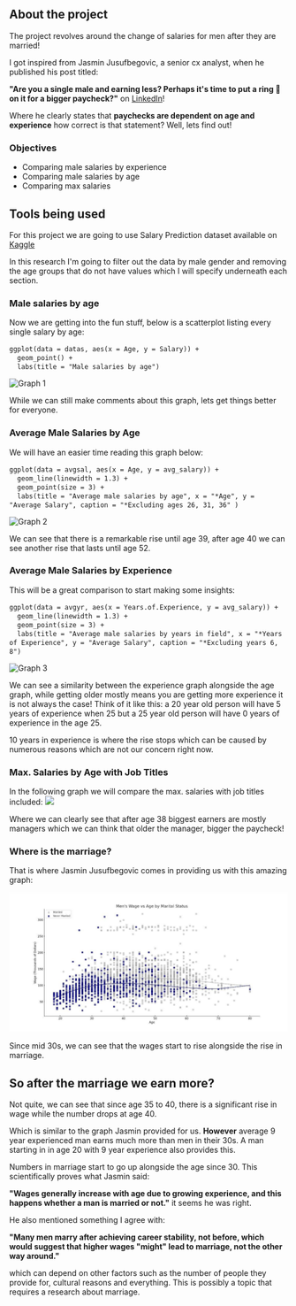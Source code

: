 ## About the project

The project revolves around the change of salaries for men after they are married!

I got inspired from Jasmin Jusufbegovic, a senior cx analyst, when he published his post titled:

**"Are you a single male and earning less?
Perhaps it's time to put a ring 💍on it for a bigger paycheck?"** on [LinkedIn](https://www.linkedin.com/posts/jasmin-jusufbegovic-560140210_statistics-regressionanysis-activity-7160658100033617922-6IFg?utm_source=share&utm_medium=member_desktop)! 

Where he clearly states that **paychecks are dependent on age and experience** how correct is that statement? Well, lets find out!

### Objectives

 * Comparing male salaries by experience
 * Comparing male salaries by age
 * Comparing max salaries
 
## Tools being used 

For this project we are going to use Salary Prediction dataset available on [Kaggle](https://www.kaggle.com/datasets/rkiattisak/salaly-prediction-for-beginer)

In this research I'm going to filter out the data by male gender and removing the age groups that do not have values which I will specify underneath each section.

### Male salaries by age

Now we are getting into the fun stuff, below is a scatterplot listing every single salary by age:

```{r 1st plot}
ggplot(data = datas, aes(x = Age, y = Salary)) +
  geom_point() + 
  labs(title = "Male salaries by age") 
```
![Graph 1](https://i.imgur.com/HhIgtmF.png)

While we can still make comments about this graph, lets get things better for everyone.

### Average Male Salaries by Age

We will have an easier time reading this graph below:

```{r}
ggplot(data = avgsal, aes(x = Age, y = avg_salary)) + 
  geom_line(linewidth = 1.3) +
  geom_point(size = 3) +
  labs(title = "Average male salaries by age", x = "*Age", y = "Average Salary", caption = "*Excluding ages 26, 31, 36" )
```
![Graph 2](https://i.imgur.com/68HJpDW.png)

We can see that there is a remarkable rise until age 39, after age 40 we can see another rise that lasts until age 52.

### Average Male Salaries by Experience

This will be a great comparison to start making some insights:

```{r experience}
ggplot(data = avgyr, aes(x = Years.of.Experience, y = avg_salary)) +
  geom_line(linewidth = 1.3) +
  geom_point(size = 3) + 
  labs(title = "Average male salaries by years in field", x = "*Years of Experience", y = "Average Salary", caption = "*Excluding years 6, 8")
```
![Graph 3](https://i.imgur.com/Uy0pmUj.png)

We can see a similarity between the experience graph alongside the age graph, while getting older mostly means you are getting more experience it is not always the case! Think of it like this: a 20 year old person will have 5 years of experience when 25 but a 25 year old person will have 0 years of experience in the age 25.

10 years in experience is where the rise stops which can be caused by numerous reasons which are not our concern right now.

### Max. Salaries by Age with Job Titles

In the following graph we will compare the max. salaries with job titles included:
![](https://i.hizliresim.com/t9ti3r2.png)


Where we can clearly see that after age 38 biggest earners are mostly managers which we can think that older the manager, bigger the paycheck! 

### Where is the marriage?

That is where Jasmin Jusufbegovic comes in providing us with this amazing graph:

![](https://github.com/YigitOker/Salary-vs-Age/blob/master/marriage.jpeg)

Since mid 30s, we can see that the wages start to rise alongside the rise in marriage.

## So after the marriage we earn more?

Not quite, we can see that since age 35 to 40, there is a significant rise in wage while the number drops at age 40.

Which is similar to the graph Jasmin provided for us. **However** average 9 year experienced man earns much more than men in their 30s.
A man starting in in age 20 with 9 year experience also provides this. 

Numbers in marriage start to go up alongside the age since 30. This scientifically proves what Jasmin said: 

**"Wages generally increase with age due to growing experience, and this happens whether a man is married or not."** it seems he was right.

He also mentioned something I agree with: 

**"Many men marry after achieving career stability, not before, which would suggest that higher wages "might" lead to marriage, not the other way around."** 

which can depend on other factors such as the number of people they provide for, cultural reasons and everything. This is possibly a topic that requires a research about marriage.

